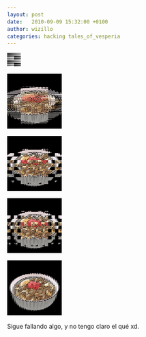 ```yaml
---
layout: post
date:   2010-09-09 15:32:00 +0100
author: wizillo
categories: hacking tales_of_vesperia
---
```


![](/img/2010/09/unswizzle.png)

![](/img/2010/09/try0.png)

![](/img/2010/09/try1.png)

![](/img/2010/09/try2.png)

![](/img/2010/09/try3.png)

Sigue fallando algo, y no tengo claro el qué xd.
